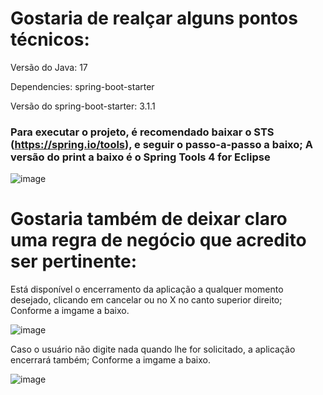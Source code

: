 # Gostaria de realçar alguns pontos técnicos:

Versão do Java: 17
 
Dependencies: spring-boot-starter

Versão do spring-boot-starter: 3.1.1

### Para executar o projeto, é recomendado baixar o STS (https://spring.io/tools), e seguir o passo-a-passo a baixo; A versão do print a baixo é o Spring Tools 4 for Eclipse
![image](https://github.com/AndersonGalindro/jogoGourmet/assets/34112032/7ccd09e6-888f-407d-915d-5814ce92b400)

 # Gostaria também de deixar claro uma regra de negócio que acredito ser pertinente:

Está disponível o encerramento da aplicação a qualquer momento desejado, clicando em cancelar ou no X no canto superior direito; Conforme a imgame a baixo.

![image](https://github.com/AndersonGalindro/jogoGourmet/assets/34112032/436f5740-366c-43d2-89f5-bea0d0ba5c0f)

Caso o usuário não digite nada quando lhe for solicitado, a aplicação encerrará também; Conforme a imgame a baixo.

![image](https://github.com/AndersonGalindro/jogoGourmet/assets/34112032/02a4ce35-d2f6-4e44-9171-ce21631e1490)

